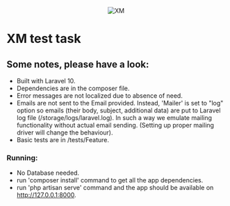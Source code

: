 <p align="center">
    <img src="https://cloud.xm-cdn.com/static/xm/common/logos/XMLogo-2021_homepage.svg" alt="XM">
</p>

# XM test task

## Some notes, please have a look:
 - Built with Laravel 10.
 - Dependencies are in the composer file.
 - Error messages are not localized due to absence of need.
 - Emails are not sent to the Email provided. Instead, 'Mailer' is set to "log" option so
emails (their body, subject, additional data) are put to Laravel log file (/storage/logs/laravel.log).
In such a way we emulate mailing functionality without actual email sending. (Setting up proper mailing driver will change the behaviour).
 - Basic tests are in /tests/Feature.

### Running:
 - No Database needed.
 - run 'composer install' command to get all the app dependencies.
 - run 'php artisan serve' command and the app should be available on http://127.0.0.1:8000.

